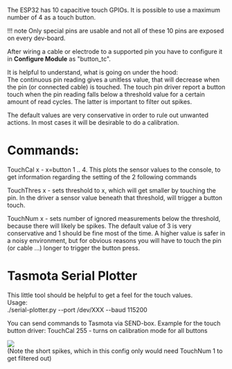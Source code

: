 The ESP32 has 10 capacitive touch GPIOs. It is possible to use a maximum number of 4 as a touch button.  

!!! note
     Only special pins are usable and not all of these 10 pins are exposed on every dev-board. 
  

After wiring a cable or electrode to a supported pin you have to configure it in **Configure Module** as "button_tc".  

It is helpful to understand, what is going on under the hood:  
The continuous pin reading gives a unitless value, that will decrease when the pin (or connected cable) is touched. The touch pin driver 
report a button touch when the pin reading falls below a threshold value for a certain amount of read cycles. The latter is important to filter out spikes.  
  
The default values are very conservative in order to rule out unwanted actions. In most cases it will be desirable to do a calibration.  
  
  
# Commands:  
 
TouchCal x - x=button 1 .. 4. This plots the sensor values to the console, to get information regarding the setting of the 2 following commands  
  
TouchThres x - sets threshold to x, which will get smaller by touching the pin. In the driver a sensor value beneath that threshold, will trigger a button touch.  
  
TouchNum x - sets number of ignored measurements below the threshold, because there will likely be spikes. The default value of 3 is very conservative and 1 should be fine most of the time. A higher value is safer in a noisy environment, but for obvious reasons you will have to touch the pin (or cable ...) longer to trigger the button press.  
   
# Tasmota Serial Plotter  
  
This little tool should be helpful to get a feel for the touch values.  
Usage:  
./serial-plotter.py --port /dev/XXX --baud 115200  

You can send commands to Tasmota via SEND-box.
Example for the touch button driver:
TouchCal 255 - turns on calibration mode for all buttons  
  
  
![](https://user-images.githubusercontent.com/5481060/83327677-f730be80-a27d-11ea-85a2-bf72e644cb4e.gif)  
(Note the short spikes, which in this config only would need TouchNum 1 to get filtered out)  
  
